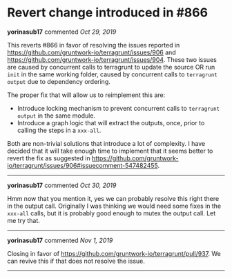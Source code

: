 # Revert change introduced in #866

**yorinasub17** commented *Oct 29, 2019*

This reverts #866 in favor of resolving the issues reported in https://github.com/gruntwork-io/terragrunt/issues/906 and https://github.com/gruntwork-io/terragrunt/issues/904. These two issues are caused by concurrent calls to terragrunt to update the source OR run `init` in the same working folder, caused by concurrent calls to `terragrunt output` due to dependency ordering.

The proper fix that will allow us to reimplement this are:

- Introduce locking mechanism to prevent concurrent calls to `terragrunt output` in the same module.
- Introduce a graph logic that will extract the outputs, once, prior to calling the steps in a `xxx-all`.

Both are non-trivial solutions that introduce a lot of complexity. I have decided that it will take enough time to implement that it seems better to revert the fix as suggested in https://github.com/gruntwork-io/terragrunt/issues/906#issuecomment-547482455.
<br />
***


**yorinasub17** commented *Oct 30, 2019*

Hmm now that you mention it, yes we can probably resolve this right there in the output call. Originally I was thinking we would need some fixes in the `xxx-all` calls, but it is probably good enough to mutex the output call. Let me try that.
***

**yorinasub17** commented *Nov 1, 2019*

Closing in favor of https://github.com/gruntwork-io/terragrunt/pull/937. We can revive this if that does not resolve the issue.
***

